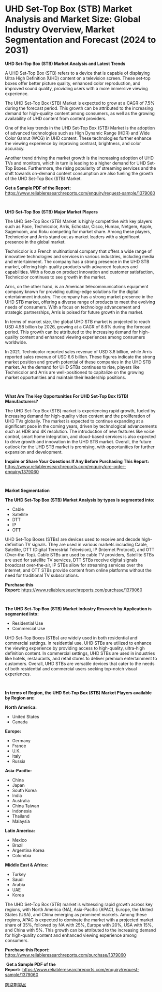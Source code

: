 <p><h1>UHD Set-Top Box (STB) Market Analysis and Market Size: Global Industry Overview, Market Segmentation and Forecast (2024 to 2031)</h1></p><p><strong>UHD Set-Top Box (STB) Market Analysis and Latest Trends</strong></p>
<p><p>A UHD Set-Top Box (STB) refers to a device that is capable of displaying Ultra High Definition (UHD) content on a television screen. These set-top boxes offer better picture quality, enhanced color reproduction, and improved sound quality, providing users with a more immersive viewing experience.</p><p>The UHD Set-Top Box (STB) Market is expected to grow at a CAGR of 7.5% during the forecast period. This growth can be attributed to the increasing demand for high-quality content among consumers, as well as the growing availability of UHD content from content providers.</p><p>One of the key trends in the UHD Set-Top Box (STB) Market is the adoption of advanced technologies such as High Dynamic Range (HDR) and Wide Color Gamut (WCG) in UHD content. These technologies further enhance the viewing experience by improving contrast, brightness, and color accuracy.</p><p>Another trend driving the market growth is the increasing adoption of UHD TVs and monitors, which in turn is leading to a higher demand for UHD Set-Top Boxes. Furthermore, the rising popularity of streaming services and the shift towards on-demand content consumption are also fueling the growth of the UHD Set-Top Box (STB) Market.</p></p>
<p><strong>Get a Sample PDF of the Report:&nbsp;</strong> <a href="https://www.reliableresearchreports.com/enquiry/request-sample/1379060">https://www.reliableresearchreports.com/enquiry/request-sample/1379060</a></p>
<p>&nbsp;</p>
<p><strong>UHD Set-Top Box (STB) Major Market Players</strong></p>
<p><p>The UHD Set-Top Box (STB) Market is highly competitive with key players such as Pace, Technicolor, Arris, Echostar, Cisco, Humax, Netgem, Apple, Sagemcom, and Roku competing for market share. Among these players, Technicolor and Arris stand out as market leaders with a significant presence in the global market.</p><p>Technicolor is a French multinational company that offers a wide range of innovative technologies and services in various industries, including media and entertainment. The company has a strong presence in the UHD STB market, offering high-quality products with advanced features and capabilities. With a focus on product innovation and customer satisfaction, Technicolor continues to see growth in the market.</p><p>Arris, on the other hand, is an American telecommunications equipment company known for providing cutting-edge solutions for the digital entertainment industry. The company has a strong market presence in the UHD STB market, offering a diverse range of products to meet the evolving needs of consumers. With a focus on technology advancement and strategic partnerships, Arris is poised for future growth in the market.</p><p>In terms of market size, the global UHD STB market is projected to reach USD 4.58 billion by 2026, growing at a CAGR of 8.6% during the forecast period. This growth can be attributed to the increasing demand for high-quality content and enhanced viewing experiences among consumers worldwide.</p><p>In 2021, Technicolor reported sales revenue of USD 3.8 billion, while Arris reported sales revenue of USD 6.6 billion. These figures indicate the strong market position and growth potential of these companies in the UHD STB market. As the demand for UHD STBs continues to rise, players like Technicolor and Arris are well-positioned to capitalize on the growing market opportunities and maintain their leadership positions.</p></p>
<p>&nbsp;</p>
<p><strong>What Are The Key Opportunities For UHD Set-Top Box (STB) Manufacturers?</strong></p>
<p><p>The UHD Set-Top Box (STB) market is experiencing rapid growth, fueled by increasing demand for high-quality video content and the proliferation of UHD TVs globally. The market is expected to continue expanding at a significant pace in the coming years, driven by technological advancements such as HDR and 4K resolution. The introduction of new features like voice control, smart home integration, and cloud-based services is also expected to drive growth and innovation in the UHD STB market. Overall, the future outlook for the UHD STB market is promising, with opportunities for further expansion and development.</p></p>
<p><strong>Inquire or Share Your Questions If Any Before Purchasing This Report:</strong> <a href="https://www.reliableresearchreports.com/enquiry/pre-order-enquiry/1379060">https://www.reliableresearchreports.com/enquiry/pre-order-enquiry/1379060</a></p>
<p>&nbsp;</p>
<p><strong>Market Segmentation</strong></p>
<p><strong>The UHD Set-Top Box (STB) Market Analysis by types is segmented into:</strong></p>
<p><ul><li>Cable</li><li>Satellite</li><li>DTT</li><li>IP</li><li>OTT</li></ul></p>
<p><p>UHD Set-Top Boxes (STBs) are devices used to receive and decode high-definition TV signals. They are used in various markets including Cable, Satellite, DTT (Digital Terrestrial Television), IP (Internet Protocol), and OTT (Over-the-Top). Cable STBs are used by cable TV providers, Satellite STBs are used for satellite TV services, DTT STBs receive digital signals broadcast over-the-air, IP STBs allow for streaming services over the internet, and OTT STBs provide content from online platforms without the need for traditional TV subscriptions.</p></p>
<p><strong>Purchase this Report:&nbsp;</strong><a href="https://www.reliableresearchreports.com/purchase/1379060">https://www.reliableresearchreports.com/purchase/1379060</a></p>
<p>&nbsp;</p>
<p><strong>The UHD Set-Top Box (STB) Market Industry Research by Application is segmented into:</strong></p>
<p><ul><li>Residential Use</li><li>Commercial Use</li></ul></p>
<p><p>UHD Set-Top Boxes (STBs) are widely used in both residential and commercial settings. In residential use, UHD STBs are utilized to enhance the viewing experience by providing access to high-quality, ultra-high definition content. In commercial settings, UHD STBs are used in industries like hotels, restaurants, and retail stores to deliver premium entertainment to customers. Overall, UHD STBs are versatile devices that cater to the needs of both residential and commercial users seeking top-notch visual experiences.</p></p>
<p>&nbsp;</p>
<p><strong>In terms of Region, the UHD Set-Top Box (STB) Market Players available by Region are:</strong></p>
<p>
    <p> <strong> North America: </strong>
        <ul>
            <li>United States</li>
            <li>Canada</li>
        </ul>
        </p> 
    <p> <strong> Europe: </strong>
        <ul>
            <li>Germany</li>
            <li>France</li>
            <li>U.K.</li>
            <li>Italy</li>
            <li>Russia</li>
        </ul>
        </p> 
    <p> <strong> Asia-Pacific: </strong>
        <ul>
            <li>China</li>
            <li>Japan</li>
            <li>South Korea</li>
            <li>India</li>
            <li>Australia</li>
            <li>China Taiwan</li>
            <li>Indonesia</li>
            <li>Thailand</li>
            <li>Malaysia</li>
        </ul>
        </p> 
    <p> <strong> Latin America: </strong>
        <ul>
            <li>Mexico</li>
            <li>Brazil</li>
            <li>Argentina Korea</li>
            <li>Colombia</li>
        </ul>
        </p> 
    <p> <strong> Middle East & Africa: </strong>
        <ul>
            <li>Turkey</li>
            <li>Saudi</li>
            <li>Arabia</li>
            <li>UAE</li>
            <li>Korea</li>
        </ul>
    </p>
    </p>
<p><p>The UHD Set-Top Box (STB) market is witnessing rapid growth across key regions, with North America (NA), Asia-Pacific (APAC), Europe, the United States (USA), and China emerging as prominent markets. Among these regions, APAC is expected to dominate the market with a projected market share of 35%, followed by NA with 25%, Europe with 20%, USA with 15%, and China with 5%. This growth can be attributed to the increasing demand for high-quality content and enhanced viewing experience among consumers.</p></p>
<p><strong>Purchase this Report: </strong><a href="https://www.reliableresearchreports.com/purchase/1379060">https://www.reliableresearchreports.com/purchase/1379060</a></p>
<p>&nbsp;<strong>Get a Sample PDF of the Report:&nbsp;&nbsp;</strong><a href="https://www.reliableresearchreports.com/enquiry/request-sample/1379060">https://www.reliableresearchreports.com/enquiry/request-sample/1379060</a></p>
<p><strong></strong></p>
<p><p><a href="https://github.com/oqxogxyvqe90775/Market-Research-Report-List-1/blob/main/46703546978.md">防腐剤製品</a></p></p>